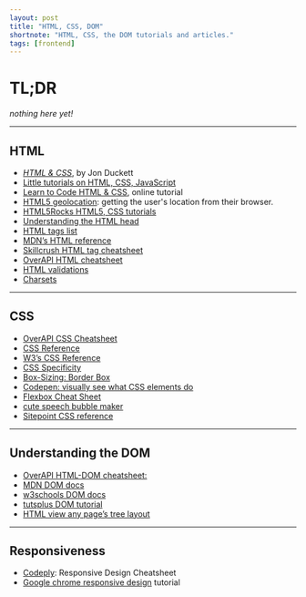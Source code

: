```yaml
---
layout: post
title: "HTML, CSS, DOM"
shortnote: "HTML, CSS, the DOM tutorials and articles."
tags: [frontend]
---
```


# TL;DR
*nothing here yet!*

<hr>

## HTML
* *[HTML & CSS](https://www.amazon.com/HTML-CSS-Design-Build-Websites/dp/1118008189)*, by Jon Duckett
* [Little tutorials on HTML, CSS, JavaScript](http://thecodeplayer.com/)
* [Learn to Code HTML & CSS](http://learn.shayhowe.com/html-css/), online tutorial
* [HTML5 geolocation](https://www.sitepoint.com/html5-geolocation/): getting the user's location from their browser.
* [HTML5Rocks HTML5, CSS tutorials](http://www.html5rocks.com/en/tutorials/?page=1)
* [Understanding the HTML head](https://www.w3.org/wiki/The_HTML_head_element#Head.3F_What_head_are_we_talking_about.3F)
* [HTML tags list](https://developers.whatwg.org/section-index.html#index)
* [MDN’s HTML reference](https://developer.mozilla.org/en-US/docs/Web/HTML/Element)
* [Skillcrush HTML tag cheatsheet](http://skillcrush.com/wp-content/uploads/2012/06/HTML-Cheatsheet-Skillcrush.pdf)
* [OverAPI HTML cheatsheet](http://overapi.com/html)
* [HTML validations](https://validator.w3.org/)
* [Charsets](http://www.joelonsoftware.com/articles/Unicode.html)

<hr>

## CSS
* [OverAPI CSS Cheatsheet](http://overapi.com/jquery)
* [CSS Reference](https://developer.mozilla.org/en-US/docs/Web/CSS/Reference)
* [W3’s CSS Reference](https://www.w3.org/TR/CSS21/propidx.html)
* [CSS Specificity](http://specificity.keegan.st/)
* [Box-Sizing: Border Box](http://www.paulirish.com/2012/box-sizing-border-box-ftw/)
* [Codepen: visually see what CSS elements do](http://codepen.io/carolineartz/full/ogVXZj/)
* [Flexbox Cheat Sheet](http://jonibologna.com/flexbox-cheatsheet/)
* [cute speech bubble maker](http://ilikepixels.co.uk/drop/bubbler/)
* [Sitepoint CSS reference](http://reference.sitepoint.com/css)

<hr>

## Understanding the DOM
* [OverAPI HTML-DOM cheatsheet:](http://overapi.com/html-dom)
* [MDN DOM docs](https://developer.mozilla.org/en-US/docs/Web/API/document)
* [w3schools DOM docs](http://www.w3schools.com/jsref/dom_obj_document.asp)
* [tutsplus DOM tutorial](http://code.tutsplus.com/tutorials/javascript-and-the-dom-series-lesson-1--net-3134)
* [HTML view any page’s tree layout](https://htmltree.peterbe.com/)

<hr>

## Responsiveness
* [Codeply](http://www.codeply.com/responsive-design-cheatsheet.html): Responsive Design Cheatsheet
* [Google chrome responsive design](https://developers.google.com/web/fundamentals/getting-started/your-first-multi-screen-site/responsive?hl=en) tutorial
